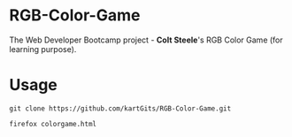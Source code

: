 # RGB-Color-Game
The Web Developer Bootcamp project - **Colt Steele**'s RGB Color Game (for learning purpose).

# Usage
<pre>
<code>git clone https://github.com/kartGits/RGB-Color-Game.git

firefox colorgame.html
  </code>
</pre>
